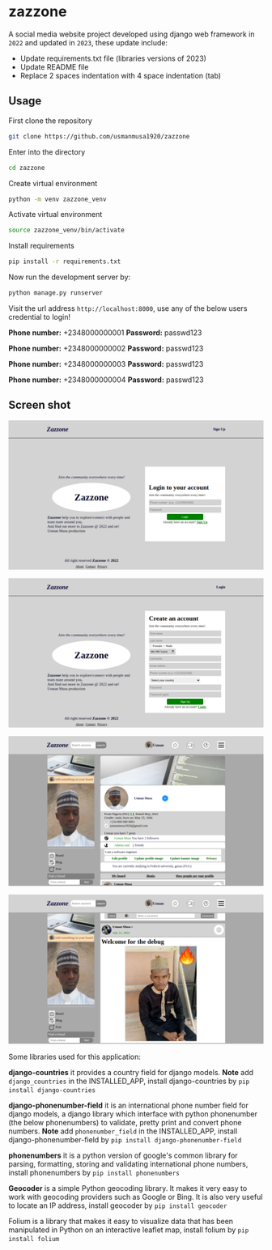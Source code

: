# zazzone

A social media website project developed using django web framework in `2022` and updated in `2023`, these update include:

-   Update requirements.txt file (libraries versions of 2023)
-   Update README file
-   Replace 2 spaces indentation with 4 space indentation (tab)

## Usage

First clone the repository

```sh
git clone https://github.com/usmanmusa1920/zazzone
```

Enter into the directory

```sh
cd zazzone
```

Create virtual environment

```sh
python -m venv zazzone_venv
```

Activate virtual environment

```sh
source zazzone_venv/bin/activate
```

Install requirements

```sh
pip install -r requirements.txt
```

Now run the development server by:

```sh
python manage.py runserver
```

Visit the url address `http://localhost:8000`, use any of the below users credential to login!

**Phone number:** +2348000000001  **Password:** passwd123

**Phone number:** +2348000000002  **Password:** passwd123

**Phone number:** +2348000000003  **Password:** passwd123

**Phone number:** +2348000000004  **Password:** passwd123

## Screen shot

![login](./screen/login.png)

![signup](./screen/signup.png)

![profile](./screen/profile.png)

![home-mk](./screen/home.png)

Some libraries used for this application:

**django-countries** it provides a country field for django models. **Note** add `django_countries` in the INSTALLED_APP, install django-countries by `pip install django-countries`

**django-phonenumber-field** it is an international phone number field for django models, a django library which interface with python phonenumber (the below phonenumbers) to validate, pretty print and convert phone numbers. **Note** add `phonenumber_field` in the INSTALLED_APP, install django-phonenumber-field by `pip install django-phonenumber-field`

**phonenumbers** it is a python version of google's common library for parsing, formatting, storing and validating international phone numbers, install phonenumbers by `pip install phonenumbers`

**Geocoder** is a simple Python geocoding library. It makes it very easy to work with geocoding providers such as Google or Bing. It is also very useful to locate an IP address, install geocoder by `pip install geocoder`

Folium is a library that makes it easy to visualize data that has been manipulated in Python on an interactive leaflet map, install folium by `pip install folium`
